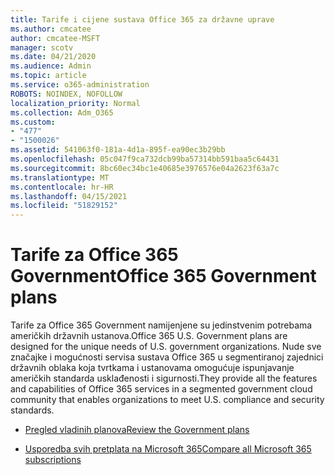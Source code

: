 ```yaml
---
title: Tarife i cijene sustava Office 365 za državne uprave
ms.author: cmcatee
author: cmcatee-MSFT
manager: scotv
ms.date: 04/21/2020
ms.audience: Admin
ms.topic: article
ms.service: o365-administration
ROBOTS: NOINDEX, NOFOLLOW
localization_priority: Normal
ms.collection: Adm_O365
ms.custom:
- "477"
- "1500026"
ms.assetid: 541063f0-181a-4d1a-895f-ea90ec3b29bb
ms.openlocfilehash: 05c047f9ca732dcb99ba57314bb591baa5c64431
ms.sourcegitcommit: 8bc60ec34bc1e40685e3976576e04a2623f63a7c
ms.translationtype: MT
ms.contentlocale: hr-HR
ms.lasthandoff: 04/15/2021
ms.locfileid: "51829152"
---
```

# <a name="office-365-government-plans"></a><span data-ttu-id="9bd7b-102">Tarife za Office 365 Government</span><span class="sxs-lookup"><span data-stu-id="9bd7b-102">Office 365 Government plans</span></span>

<span data-ttu-id="9bd7b-103">Tarife za Office 365 Government namijenjene su jedinstvenim potrebama američkih državnih ustanova.</span><span class="sxs-lookup"><span data-stu-id="9bd7b-103">Office 365 U.S. Government plans are designed for the unique needs of U.S. government organizations.</span></span> <span data-ttu-id="9bd7b-104">Nude sve značajke i mogućnosti servisa sustava Office 365 u segmentiranoj zajednici državnih oblaka koja tvrtkama i ustanovama omogućuje ispunjavanje američkih standarda usklađenosti i sigurnosti.</span><span class="sxs-lookup"><span data-stu-id="9bd7b-104">They provide all the features and capabilities of Office 365 services in a segmented government cloud community that enables organizations to meet U.S. compliance and security standards.</span></span>
  
- [<span data-ttu-id="9bd7b-105">Pregled vladinih planova</span><span class="sxs-lookup"><span data-stu-id="9bd7b-105">Review the Government plans</span></span>](https://products.office.com/government/compare-office-365-government-plans)

- [<span data-ttu-id="9bd7b-106">Usporedba svih pretplata na Microsoft 365</span><span class="sxs-lookup"><span data-stu-id="9bd7b-106">Compare all Microsoft 365 subscriptions</span></span>](https://products.office.com/business/compare-more-office-365-for-business-plans)